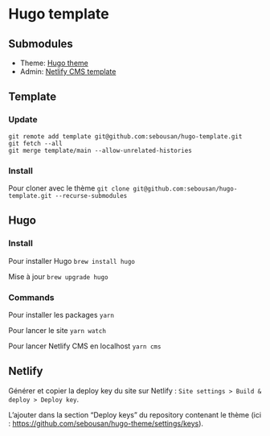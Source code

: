 # Hugo template

## Submodules
* Theme: [Hugo theme](https://github.com/sebousan/hugo-theme)
* Admin: [Netlify CMS template](https://github.com/sebousan/netlify-cms-template)

## Template

### Update
```
git remote add template git@github.com:sebousan/hugo-template.git
git fetch --all
git merge template/main --allow-unrelated-histories
```

### Install
Pour cloner avec le thème
```git clone git@github.com:sebousan/hugo-template.git --recurse-submodules```

## Hugo

### Install

Pour installer Hugo
```brew install hugo```

Mise à jour
```brew upgrade hugo```

### Commands

Pour installer les packages
```yarn```

Pour lancer le site
```yarn watch```

Pour lancer Netlify CMS en localhost
```yarn cms```

## Netlify

Générer et copier la deploy key du site sur Netlify : `Site settings > Build & deploy > Deploy key`.

L’ajouter dans la section “Deploy keys” du repository contenant le thème (ici : https://github.com/sebousan/hugo-theme/settings/keys).
